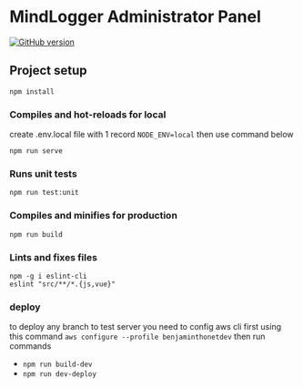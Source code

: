 # MindLogger Administrator Panel

[![GitHub version](https://img.shields.io/github/tag/ChildMindInstitute/mindlogger-admin.svg)](https://github.com/ChildMindInstitute/mindlogger-admin/releases)

## Project setup
```
npm install
```

### Compiles and hot-reloads for local
create .env.local file with 1 record ```NODE_ENV=local```
then use command below
```
npm run serve
```

### Runs unit tests
```
npm run test:unit
```

### Compiles and minifies for production
```
npm run build
```

### Lints and fixes files
```
npm -g i eslint-cli
eslint "src/**/*.{js,vue}"
```
### deploy
to deploy any branch to test server you need to config aws cli first
using this command
```aws configure --profile benjaminthonetdev```
then run commands
- ```npm run build-dev```
- ```npm run dev-deploy```